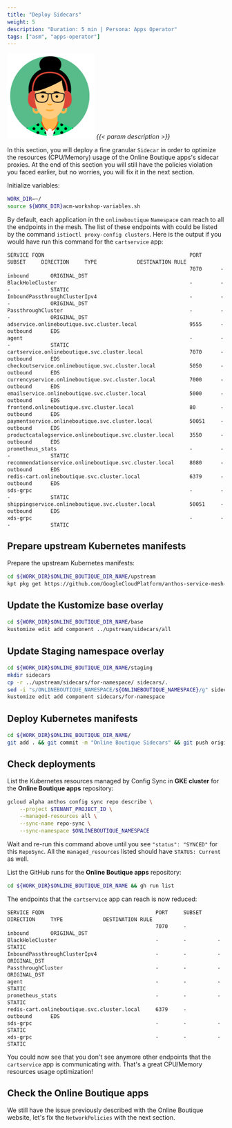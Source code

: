 ```yaml
---
title: "Deploy Sidecars"
weight: 5
description: "Duration: 5 min | Persona: Apps Operator"
tags: ["asm", "apps-operator"]
---
```

![Apps Operator](/images/apps-operator.png)
_{{< param description >}}_

In this section, you will deploy a fine granular `Sidecar` in order to optimize the resources (CPU/Memory) usage of the Online Boutique apps's sidecar proxies. At the end of this section you will still have the policies violation you faced earlier, but no worries, you will fix it in the next section.

Initialize variables:
```Bash
WORK_DIR=~/
source ${WORK_DIR}acm-workshop-variables.sh
```

By default, each application in the `onlineboutique` `Namespace` can reach to all the endpoints in the mesh. The list of these endpoints with could be listed by the command `istioctl proxy-config clusters`. Here is the output if you would have run this command for the `cartservice` app:
```Plaintext
SERVICE FQDN                                               PORT      SUBSET     DIRECTION     TYPE             DESTINATION RULE
                                                           7070      -          inbound       ORIGINAL_DST
BlackHoleCluster                                           -         -          -             STATIC
InboundPassthroughClusterIpv4                              -         -          -             ORIGINAL_DST
PassthroughCluster                                         -         -          -             ORIGINAL_DST
adservice.onlineboutique.svc.cluster.local                 9555      -          outbound      EDS
agent                                                      -         -          -             STATIC
cartservice.onlineboutique.svc.cluster.local               7070      -          outbound      EDS
checkoutservice.onlineboutique.svc.cluster.local           5050      -          outbound      EDS
currencyservice.onlineboutique.svc.cluster.local           7000      -          outbound      EDS
emailservice.onlineboutique.svc.cluster.local              5000      -          outbound      EDS
frontend.onlineboutique.svc.cluster.local                  80        -          outbound      EDS
paymentservice.onlineboutique.svc.cluster.local            50051     -          outbound      EDS
productcatalogservice.onlineboutique.svc.cluster.local     3550      -          outbound      EDS
prometheus_stats                                           -         -          -             STATIC
recommendationservice.onlineboutique.svc.cluster.local     8080      -          outbound      EDS
redis-cart.onlineboutique.svc.cluster.local                6379      -          outbound      EDS
sds-grpc                                                   -         -          -             STATIC
shippingservice.onlineboutique.svc.cluster.local           50051     -          outbound      EDS
xds-grpc                                                   -         -          -             STATIC
```

## Prepare upstream Kubernetes manifests

Prepare the upstream Kubernetes manifests:
```Bash
cd ${WORK_DIR}$ONLINE_BOUTIQUE_DIR_NAME/upstream
kpt pkg get https://github.com/GoogleCloudPlatform/anthos-service-mesh-samples.git/docs/online-boutique-asm-manifests/sidecars@main
```

## Update the Kustomize base overlay

```Bash
cd ${WORK_DIR}$ONLINE_BOUTIQUE_DIR_NAME/base
kustomize edit add component ../upstream/sidecars/all
```

## Update Staging namespace overlay

```Bash
cd ${WORK_DIR}$ONLINE_BOUTIQUE_DIR_NAME/staging
mkdir sidecars
cp -r ../upstream/sidecars/for-namespace/ sidecars/.
sed -i "s/ONLINEBOUTIQUE_NAMESPACE/${ONLINEBOUTIQUE_NAMESPACE}/g" sidecars/for-namespace/kustomization.yaml
kustomize edit add component sidecars/for-namespace
```

## Deploy Kubernetes manifests

```Bash
cd ${WORK_DIR}$ONLINE_BOUTIQUE_DIR_NAME/
git add . && git commit -m "Online Boutique Sidecars" && git push origin main
```

## Check deployments

List the Kubernetes resources managed by Config Sync in **GKE cluster** for the **Online Boutique apps** repository:
```Bash
gcloud alpha anthos config sync repo describe \
    --project $TENANT_PROJECT_ID \
    --managed-resources all \
    --sync-name repo-sync \
    --sync-namespace $ONLINEBOUTIQUE_NAMESPACE
```
Wait and re-run this command above until you see `"status": "SYNCED"` for this `RepoSync`. All the `managed_resources` listed should have `STATUS: Current` as well.

List the GitHub runs for the **Online Boutique apps** repository:
```Bash
cd ${WORK_DIR}$ONLINE_BOUTIQUE_DIR_NAME && gh run list
```

The endpoints that the `cartservice` app can reach is now reduced:
```Plaintext
SERVICE FQDN                                    PORT     SUBSET     DIRECTION     TYPE             DESTINATION RULE
                                                7070     -          inbound       ORIGINAL_DST
BlackHoleCluster                                -        -          -             STATIC
InboundPassthroughClusterIpv4                   -        -          -             ORIGINAL_DST
PassthroughCluster                              -        -          -             ORIGINAL_DST
agent                                           -        -          -             STATIC
prometheus_stats                                -        -          -             STATIC
redis-cart.onlineboutique.svc.cluster.local     6379     -          outbound      EDS
sds-grpc                                        -        -          -             STATIC
xds-grpc                                        -        -          -             STATIC
```
You could now see that you don't see anymore other endpoints that the `cartservice` app is communicating with. That's a great CPU/Memory resources usage optimization!

## Check the Online Boutique apps

We still have the issue previously described with the Online Boutique website, let's fix the `NetworkPolicies` with the next section.